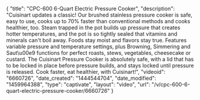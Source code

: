 {
    "title": "CPC-600 6-Quart Electric Pressure Cooker",
    "description": "Cuisinart updates a classic! Our brushed stainless pressure cooker is safe, easy to use, cooks up to 70% faster than conventional methods and cooks healthier, too. Steam trapped in the pot builds up pressure that creates hotter temperatures, and the pot is so tightly sealed that vitamins and minerals can't boil away. Foods stay moist and flavors stay true. Features variable pressure and temperature settings, plus Browning, Simmering and Saut\u00e9 functions for perfect roasts, stews, vegetables, cheesecake or custard. The Cuisinart Pressure Cooker is absolutely safe, with a lid that has to be locked in place before pressure builds, and stays locked until pressure is released. Cook faster, eat healthier, with Cuisinart!",
    "videoid": "6660726",
    "date_created": "1444544704",
    "date_modified": "1459964388",
    "type": "captivate",
    "layout": "video",
    "url": "\/v\/cpc-600-6-quart-electric-pressure-cooker\/6660726"
}